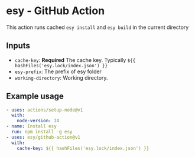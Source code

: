 # esy - GitHub Action

This action runs cached `esy install` and `esy build` in the current directory

## Inputs

- `cache-key`: **Required** The cache key. Typically
  `${{ hashFiles('esy.lock/index.json') }}`
- `esy-prefix`: The prefix of esy folder
- `working-directory`: Working directory.

## Example usage

```yml
- uses: actions/setup-node@v1
  with:
    node-version: 14
- name: Install esy
  run: npm install -g esy
- uses: esy/github-action@v1
  with:
    cache-key: ${{ hashFiles('esy.lock/index.json') }}
```
